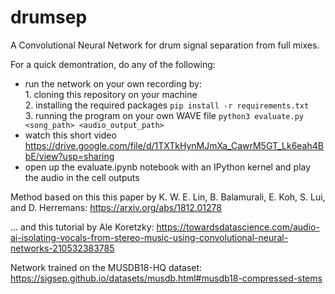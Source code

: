 # drumsep
A Convolutional Neural Network for drum signal separation from full mixes. 

For a quick demontration, do any of the following:
- run the network on your own recording by:<br> 1. cloning this repository on your machine<br> 2. installing the required packages `pip install -r requirements.txt`<br> 3. running the program on your own WAVE file `python3 evaluate.py <song_path> <audio_output_path>`
- watch this short video https://drive.google.com/file/d/1TXTkHynMJmXa_CawrM5GT_Lk6eah4BbE/view?usp=sharing
- open up the evaluate.ipynb notebook with an IPython kernel and play the audio in the cell outputs

Method based on this this paper by K. W. E. Lin, B. Balamurali, E. Koh, S. Lui, and D. Herremans: https://arxiv.org/abs/1812.01278 

... and this tutorial by Ale Koretzky: https://towardsdatascience.com/audio-ai-isolating-vocals-from-stereo-music-using-convolutional-neural-networks-210532383785

Network trained on the MUSDB18-HQ dataset: https://sigsep.github.io/datasets/musdb.html#musdb18-compressed-stems
